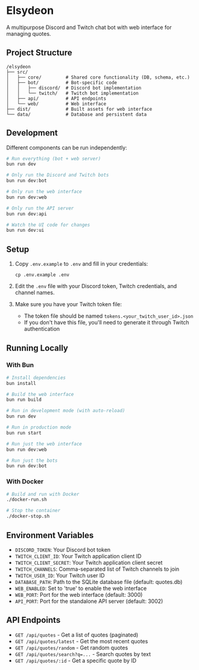 # Elsydeon

A multipurpose Discord and Twitch chat bot with web interface for managing quotes.

## Project Structure

```
/elsydeon
├── src/
│   ├── core/         # Shared core functionality (DB, schema, etc.)
│   ├── bot/          # Bot-specific code
│   │   ├── discord/  # Discord bot implementation
│   │   └── twitch/   # Twitch bot implementation
│   ├── api/          # API endpoints
│   └── web/          # Web interface
├── dist/             # Built assets for web interface
└── data/             # Database and persistent data
```

## Development

Different components can be run independently:

```bash
# Run everything (bot + web server)
bun run dev

# Only run the Discord and Twitch bots
bun run dev:bot

# Only run the web interface
bun run dev:web

# Only run the API server
bun run dev:api

# Watch the UI code for changes
bun run dev:ui
```

## Setup

1. Copy `.env.example` to `.env` and fill in your credentials:
   ```
   cp .env.example .env
   ```

2. Edit the `.env` file with your Discord token, Twitch credentials, and channel names.

3. Make sure you have your Twitch token file:
   - The token file should be named `tokens.<your_twitch_user_id>.json`
   - If you don't have this file, you'll need to generate it through Twitch authentication

## Running Locally

### With Bun

```bash
# Install dependencies
bun install

# Build the web interface
bun run build

# Run in development mode (with auto-reload)
bun run dev

# Run in production mode
bun run start

# Run just the web interface
bun run dev:web

# Run just the bots
bun run dev:bot
```

### With Docker

```bash
# Build and run with Docker
./docker-run.sh

# Stop the container
./docker-stop.sh
```

## Environment Variables

- `DISCORD_TOKEN`: Your Discord bot token
- `TWITCH_CLIENT_ID`: Your Twitch application client ID
- `TWITCH_CLIENT_SECRET`: Your Twitch application client secret
- `TWITCH_CHANNELS`: Comma-separated list of Twitch channels to join
- `TWITCH_USER_ID`: Your Twitch user ID
- `DATABASE_PATH`: Path to the SQLite database file (default: quotes.db)
- `WEB_ENABLED`: Set to 'true' to enable the web interface
- `WEB_PORT`: Port for the web interface (default: 3000)
- `API_PORT`: Port for the standalone API server (default: 3002)

## API Endpoints

- `GET /api/quotes` - Get a list of quotes (paginated)
- `GET /api/quotes/latest` - Get the most recent quotes
- `GET /api/quotes/random` - Get random quotes
- `GET /api/quotes/search?q=...` - Search quotes by text
- `GET /api/quotes/:id` - Get a specific quote by ID
